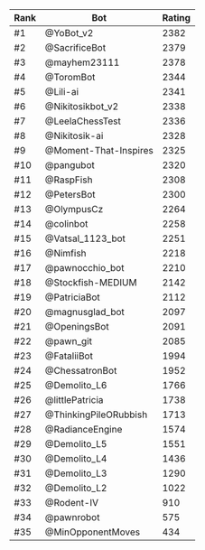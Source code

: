Rank|Bot|Rating
---|---|---
#1|@YoBot_v2|2382
#2|@SacrificeBot|2379
#3|@mayhem23111|2378
#4|@ToromBot|2344
#5|@Lili-ai|2341
#6|@Nikitosikbot_v2|2338
#7|@LeelaChessTest|2336
#8|@Nikitosik-ai|2328
#9|@Moment-That-Inspires|2325
#10|@pangubot|2320
#11|@RaspFish|2308
#12|@PetersBot|2300
#13|@OlympusCz|2264
#14|@colinbot|2258
#15|@Vatsal_1123_bot|2251
#16|@Nimfish|2218
#17|@pawnocchio_bot|2210
#18|@Stockfish-MEDIUM|2142
#19|@PatriciaBot|2112
#20|@magnusglad_bot|2097
#21|@OpeningsBot|2091
#22|@pawn_git|2085
#23|@FataliiBot|1994
#24|@ChessatronBot|1952
#25|@Demolito_L6|1766
#26|@littlePatricia|1738
#27|@ThinkingPileORubbish|1713
#28|@RadianceEngine|1574
#29|@Demolito_L5|1551
#30|@Demolito_L4|1436
#31|@Demolito_L3|1290
#32|@Demolito_L2|1022
#33|@Rodent-IV|910
#34|@pawnrobot|575
#35|@MinOpponentMoves|434
